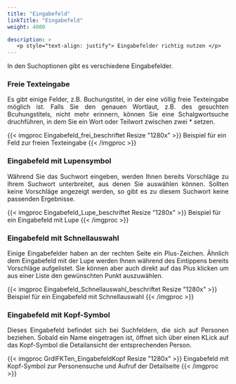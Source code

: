 ```yaml
---
title: "Eingabefeld"
linkTitle: "Eingabefeld"
weight: 4000

description: >
   <p style="text-align: justify"> Eingabefelder richtig nutzen </p>
---
```

In den Suchoptionen gibt es verschiedene Eingabefelder.

### Freie Texteingabe
<p style="text-align: justify"> Es gibt einige Felder, z.B. Buchungstitel, in der eine völlig freie Texteingabe möglich ist. 
Falls Sie den genauen Wortlaut, z.B. des gesuchten Bcuhungstitels, nicht mehr erinnern, können Sie eine Schalgwortsuche druchführen, in dem Sie ein Wort oder Teilwort zwischen zwei * setzen. </p>

{{< imgproc Eingabefeld_frei_beschriftet Resize "1280x" >}}
Beispiel für ein Feld zur freien Texteingabe
{{< /imgproc >}}

### Eingabefeld mit Lupensymbol
<p style="text-align: justify"> Während Sie das Suchwort eingeben, werden Ihnen bereits Vorschläge zu Ihrem Suchwort unterbreitet, aus denen Sie auswählen können.
Sollten keine Vorschläge angezeigt werden, so gibt es zu diesem Suchwort keine passenden Ergebnisse. </p>

{{< imgproc Eingabefeld_Lupe_beschriftet Resize "1280x" >}}
Beispiel für ein Eingabefeld mit Lupe
{{< /imgproc >}}

### Eingabefeld mit Schnellauswahl
<p style="text-align: justify"> Einige Eingabefelder haben an der rechten Seite ein Plus-Zeichen. Ähnlich dem Eingabefeld mit der Lupe werden Ihnen während des Eintippens bereits Vorschläge aufgelistet. Sie können aber auch direkt auf das Plus klicken um aus einer Liste den gewünschten Punkt auszuwählen. </p>

{{< imgproc Eingabefeld_Schnellauswahl_beschriftet Resize "1280x" >}}
Beispiel für ein Eingabefeld mit Schnellauswahl
{{< /imgproc >}}

### Eingabefeld mit Kopf-Symbol
<p style="text-align: justify"> Dieses Eingabefeld befindet sich bei Suchfeldern, die sich auf Personen beziehen. Sobald ein Name eingetragen ist, öffnet sich über einen KLick auf das Kopf-Symbol die Detailansicht der entsprechenden Person.

{{< imgproc GrdlFKTen_EingabefeldKopf Resize "1280x" >}}
Eingabefeld mit Kopf-Symbol zur Personensuche und Aufruf der Detailseite
{{< /imgproc >}}